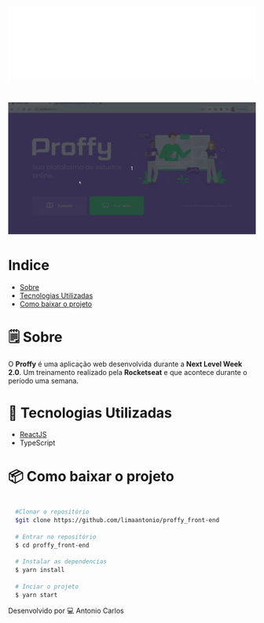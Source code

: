 <h1 align="center">
  <img src="src/assets/images/logo.svg">
</h1>

<h1 display="inline">
  <img src="github/gif.gif">
</h1>

# Indice
- [Sobre](#-sobre)
- [Tecnologias Utilizadas](#-tecnologias-utilizadas)
- [Como baixar o projeto](#como-baixar-o-projeto)

# 🗒 Sobre

O **Proffy** é uma aplicação web desenvolvida durante a **Next Level Week 2.0**. Um treinamento realizado pela **Rocketseat** e que acontece durante o período uma semana.

# 🚀 Tecnologias Utilizadas

- [ReactJS](https://pt-br.reactjs.org)
- TypeScript

# 📦 Como baixar o projeto

```bash

  #Clonar o repositório
  $git clone https://github.com/limaantonio/proffy_front-end
  
  # Entrar no repositório
  $ cd proffy_front-end

  # Instalar as dependencias
  $ yarn install 

  # Inciar o projeto
  $ yarn start

```

Desenvolvido por 💻  Antonio Carlos
